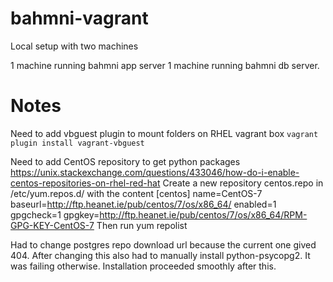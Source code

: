 # bahmni-vagrant

Local setup with two machines

1 machine running bahmni app server
1 machine running bahmni db server.

# Notes

Need to add vbguest plugin to mount folders on RHEL vagrant box 
`vagrant plugin install vagrant-vbguest`

Need to add CentOS repository to get python packages
https://unix.stackexchange.com/questions/433046/how-do-i-enable-centos-repositories-on-rhel-red-hat
Create a new repository centos.repo in /etc/yum.repos.d/ with the content
[centos]
name=CentOS-7
baseurl=http://ftp.heanet.ie/pub/centos/7/os/x86_64/
enabled=1
gpgcheck=1
gpgkey=http://ftp.heanet.ie/pub/centos/7/os/x86_64/RPM-GPG-KEY-CentOS-7
Then run yum repolist

Had to change postgres repo download url because the current one gived 404. 
After changing this also had to manually install python-psycopg2. It was failing otherwise. Installation proceeded smoothly after this.